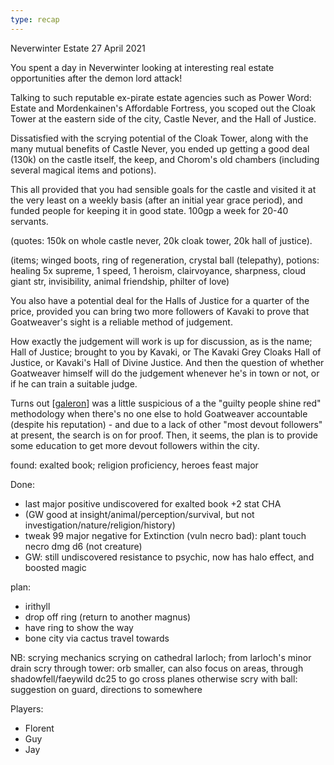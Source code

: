 ```yaml
---
type: recap
---
```


Neverwinter Estate
27 April 2021

You spent a day in Neverwinter looking at interesting real estate opportunities after the demon lord attack!

Talking to such reputable ex-pirate estate agencies such as Power Word: Estate and Mordenkainen's Affordable Fortress, you scoped out the Cloak Tower at the eastern side of the city, Castle Never, and the Hall of Justice.

Dissatisfied with the scrying potential of the Cloak Tower, along with the many mutual benefits of Castle Never, you ended up getting a good deal (130k) on the castle itself, the keep, and Chorom's old chambers (including several magical items and potions).

This all provided that you had sensible goals for the castle and visited it at the very least on a weekly basis (after an initial year grace period), and funded people for keeping it in good state. 100gp a week for 20-40 servants.

(quotes: 150k on whole castle never, 20k cloak tower, 20k hall of justice).

(items; winged boots, ring of regeneration, crystal ball (telepathy), potions: healing 5x supreme, 1 speed, 1 heroism, clairvoyance, sharpness, cloud giant str, invisibility, animal friendship, philter of love)

You also have a potential deal for the Halls of Justice for a quarter of the price, provided you can bring two more followers of Kavaki to prove that Goatweaver's sight is a reliable method of judgement.

How exactly the judgement will work is up for discussion, as is the name; Hall of Justice; brought to you by Kavaki, or The Kavaki Grey Cloaks Hall of Justice, or Kavaki's Hall of Divine Justice. And then the question of whether Goatweaver himself will do the judgement whenever he's in town or not, or if he can train a suitable judge.

Turns out [[galeron]] was a little suspicious of a the "guilty people shine red" methodology when there's no one else to hold Goatweaver accountable (despite his reputation) - and due to a lack of other "most devout followers" at present, the search is on for proof. Then, it seems, the plan is to provide some education to get more devout followers within the city.

found: exalted book; religion proficiency, heroes feast major

Done:
- last major positive undiscovered for exalted book +2 stat CHA
- (GW good at insight/animal/perception/survival, but not investigation/nature/religion/history)
- tweak 99 major negative for Extinction (vuln necro bad): plant touch necro dmg d6 (not creature)
- GW: still undiscovered resistance to psychic, now has halo effect, and boosted magic

plan:
- irithyll
- drop off ring (return to another magnus)
- have ring to show the way
- bone city via cactus travel towards

NB: scrying mechanics
scrying on cathedral larloch; from larloch's minor drain
scry through tower: orb smaller, can also focus on areas, through shadowfell/faeywild
dc25 to go cross planes otherwise
scry with ball: suggestion on guard, directions to somewhere


Players:
- Florent
- Guy
- Jay

[//begin]: # "Autogenerated link references for markdown compatibility"
[galeron]: ../npcs/galeron "Galeron"
[//end]: # "Autogenerated link references"